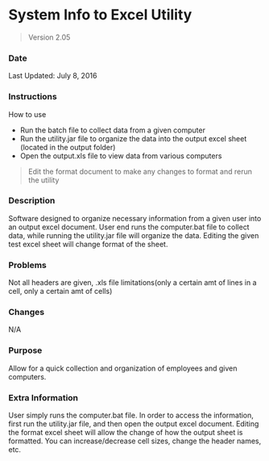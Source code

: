 # System Info to Excel Utility

> Version 2.05

### Date
Last Updated: July 8, 2016

### Instructions
How to use
  - Run the batch file to collect data from a given computer
  - Run the utility.jar file to organize the data into the output excel sheet (located in the output folder)
  - Open the output.xls file to view data from various computers
	
> Edit the format document to make any changes to format and rerun the utility

### Description
Software designed to organize necessary information from a given user into an output excel document. 
User end runs the computer.bat file to collect data, while running the utility.jar file will organize the data. 
Editing the given test excel sheet will change format of the sheet.

### Problems
Not all headers are given, .xls file limitations(only a certain amt of lines in a cell, only a certain amt of cells)

### Changes
N/A

### Purpose
Allow for a quick collection and organization of employees and given computers.


### Extra Information
User simply runs the computer.bat file. In order to access the information, first run the utility.jar file,
and then open the output excel document. Editing the format excel sheet will allow the change of how the output sheet 
is formatted. You can increase/decrease cell sizes, change the header names, etc.


